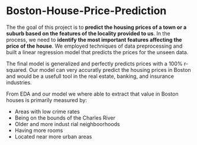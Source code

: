 # Boston-House-Price-Prediction
The the goal of this project is to **predict the housing prices of a town or a suburb based on the features of the locality provided to us**. In the process, we need to **identify the most important features affecting the price of the house**. We employed techniques of data preprocessing and built a linear regression model that predicts the prices for the unseen data.

The final model is generalized and perfectly predicts prices with a 100% r-squared. Our model can very accuratly predict the housing prices in Boston and would be a usefull tool in the real estate, banking, and insurance industries.

From EDA and our model we where able to extract that value in Boston houses is primarily measured by:
* Areas with low crime rates
* Being on the bounds of the Charles River
* Older and more indust
rial neighboorhoods 
* Having more rooms
* Located near more urban areas
